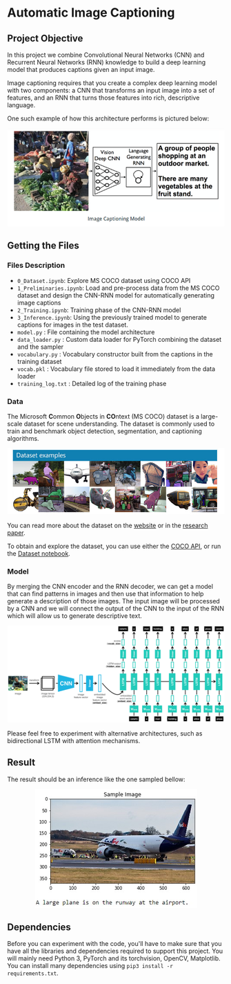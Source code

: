 # Automatic Image Captioning

## Project Objective

In this project we combine Convolutional Neural Networks (CNN) and Recurrent Neural Networks (RNN) knowledge to build a deep learning model that produces captions given an input image.

Image captioning requires that you create a complex deep learning model with two components: a CNN that transforms an input image into a set of features, and an RNN that turns those features into rich, descriptive language.

One such example of how this architecture performs is pictured below:

<p align="center">
  <img src="images/image-description.png">
</p>

## Getting the Files

### Files Description

* `0_Dataset.ipynb`: Explore MS COCO dataset using COCO API
* `1_Preliminaries.ipynb`: Load and pre-process data from the MS COCO dataset and design the CNN-RNN model for automatically generating image captions
* `2_Training.ipynb`: Training phase of the CNN-RNN model 
* `3_Inference.ipynb`: Using the previously trained model to generate captions for images in the test dataset.
* `model.py` : File containing the model architecture
* `data_loader.py` : Custom data loader for PyTorch combining the dataset and the sampler
* `vocabulary.py` : Vocabulary constructor built from the captions in the training dataset
* `vocab.pkl` : Vocabulary file stored to load it immediately from the data loader
* `training_log.txt` : Detailed log of the training phase

### Data

The Microsoft **C**ommon **O**bjects in **CO**ntext (MS COCO) dataset is a large-scale dataset for scene understanding.  The dataset is commonly used to train and benchmark object detection, segmentation, and captioning algorithms.  

<p align="center">
  <img src="images/coco-examples.jpg">
</p>

You can read more about the dataset on the [website](http://cocodataset.org/#home) or in the [research paper](https://arxiv.org/pdf/1405.0312.pdf).

To obtain and explore the dataset, you can use either the [COCO API](https://github.com/cocodataset/cocoapi), or run the [Dataset notebook](0_Dataset.ipynb).

### Model

By merging the CNN encoder and the RNN decoder, we can get a model that can find patterns in images and then use that information to help generate a description of those images. The input image will be processed by a CNN and we will connect the output of the CNN to the input of the RNN which will allow us to generate descriptive text.

<p align="center">
  <img src="images/encoder-decoder.png">
</p>

Please feel free to experiment with alternative architectures, such as bidirectional LSTM with attention mechanisms.

## Result

The result should be an inference like the one sampled bellow:

<p align="center">
  <img src="images/caption_inference.jpg">
</p>

## Dependencies

Before you can experiment with the code, you'll have to make sure that you have all the libraries and dependencies required to support this project. You will mainly need Python 3, PyTorch and its torchvision, OpenCV, Matplotlib. You can install many dependencies using `pip3 install -r requirements.txt`.
